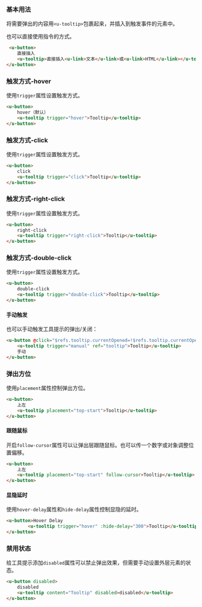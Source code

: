 ### 基本用法

将需要弹出的内容用`<u-tooltip>`包裹起来，并插入到触发事件的元素中。

也可以直接使用指令的方式。

``` html
 <u-button>
    直接插入
    <u-tooltip>直接插入<u-link>文本</u-link>或<u-link>HTML</u-link></u-tooltip>
</u-button>
```

### 触发方式-hover

使用`trigger`属性设置触发方式。

``` html
<u-button>
    hover（默认）
    <u-tooltip trigger="hover">Tooltip</u-tooltip>
</u-button>
```

### 触发方式-click

使用`trigger`属性设置触发方式。

``` html
<u-button>
    click
    <u-tooltip trigger="click">Tooltip</u-tooltip>
</u-button>

```

### 触发方式-right-click

使用`trigger`属性设置触发方式。

``` html
<u-button>
    right-click
    <u-tooltip trigger="right-click">Tooltip</u-tooltip>
</u-button>
```

### 触发方式-double-click

使用`trigger`属性设置触发方式。

``` html
<u-button>
    double-click
    <u-tooltip trigger="double-click">Tooltip</u-tooltip>
</u-button>
```

#### 手动触发

也可以手动触发工具提示的弹出/关闭：

``` html
<u-button @click="$refs.tooltip.currentOpened=!$refs.tooltip.currentOpened">
    <u-tooltip trigger="manual" ref="tooltip">Tooltip</u-tooltip>
    手动
</u-button>
```

### 弹出方位

使用`placement`属性控制弹出方位。

``` html
<u-button>
    上左
    <u-tooltip placement="top-start">Tooltip</u-tooltip>
</u-button>
```

#### 跟随鼠标

开启`follow-cursor`属性可以让弹出层跟随鼠标。也可以传一个数字或对象调整位置偏移。

``` html
<u-button>
    上左
    <u-tooltip placement="top-start" follow-cursor>Tooltip</u-tooltip>
</u-button>
```

#### 显隐延时

使用`hover-delay`属性和`hide-delay`属性控制显隐的延时。

``` html
<u-button>Hover Delay
        <u-tooltip trigger="hover" :hide-delay="300">Tooltip</u-tooltip>
</u-button>
```

### 禁用状态

给工具提示添加`disabled`属性可以禁止弹出效果，但需要手动设置外层元素的状态。

``` html
<u-button disabled>
    disabled
    <u-tooltip content="Tooltip" disabled>disabled</u-tooltip>
</u-button>
```
